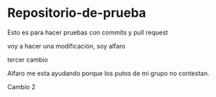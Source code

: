 # Repositorio-de-prueba
Esto es para hacer pruebas con commits y pull request

voy a hacer una modificación, soy alfaro

tercer cambio

Alfaro me esta ayudando porque los putos de mi grupo no contestan.

Cambio 2